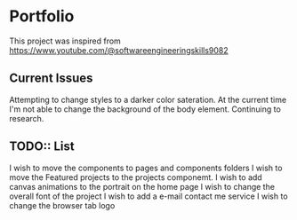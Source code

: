 # Portfolio

This project was inspired from https://www.youtube.com/@softwareengineeringskills9082

## Current Issues

Attempting to change styles to a darker color sateration. At the current time I'm not 
able to change the background of the body element. Continuing to research.

## TODO:: List

I wish to move the components to pages and components folders
I wish to move the Featured projects to the projects componemt.
I wish to add canvas animations to the portrait on the home page
I wish to change the overall font of the project
I wish to add a e-mail contact me service
I wish to change the browser tab logo
